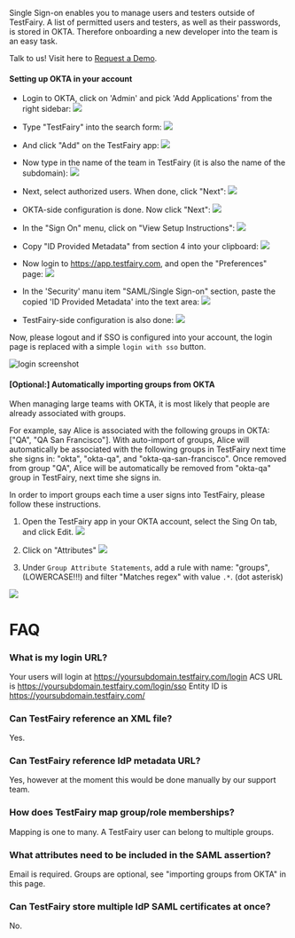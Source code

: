 
Single Sign-on enables you to manage users and testers outside of TestFairy. A list of permitted users and testers, as well as their passwords, is stored in OKTA. Therefore onboarding a new developer into the team is an easy task.

Talk to us! Visit here to [Request a Demo](https://www.testfairy.com/contact_us.php).

#### Setting up OKTA in your account

- Login to OKTA, click on 'Admin' and pick 'Add Applications' from the right sidebar:
  ![](https://docs.testfairy.com/img/sso/okta/okta-1.png)
  
- Type "TestFairy" into the search form:
  ![](https://docs.testfairy.com/img/sso/okta/okta-2.png)
  
- And click "Add" on the TestFairy app:
  ![](https://docs.testfairy.com/img/sso/okta/okta-3.png)
  
- Now type in the name of the team in TestFairy (it is also the name of the subdomain):
  ![](https://docs.testfairy.com/img/sso/okta/okta-4.png)
  
- Next, select authorized users. When done, click "Next":
  ![](https://docs.testfairy.com/img/sso/okta/okta-5.png)
  
- OKTA-side configuration is done. Now click "Next":
  ![](https://docs.testfairy.com/img/sso/okta/okta-6.png)
  
- In the "Sign On" menu, click on "View Setup Instructions":
  ![](https://docs.testfairy.com/img/sso/okta/okta-7.png)
  
- Copy "ID Provided Metadata" from section 4 into your clipboard:
  ![](https://docs.testfairy.com/img/sso/okta/okta-8.png)
  
- Now login to https://app.testfairy.com, and open the "Preferences" page:
  ![](https://docs.testfairy.com/img/sso/okta/okta-9.png)
  
- In the 'Security' manu item "SAML/Single Sign-on" section, paste the copied 'ID Provided Metadata' into the text area:
  ![](/img/sso/okta/security-saml-okta-xml.png)
  
- TestFairy-side configuration is also done:
  ![](https://docs.testfairy.com/img/sso/okta/okta-11.png)

Now, please logout and if SSO is configured into your account, the login page is replaced with a simple `login with sso` button.

![login screenshot](https://docs.testfairy.com/img/sso/sso-login-screenshot.png)


#### [Optional:] Automatically importing groups from OKTA

When managing large teams with OKTA, it is most likely that people are already associated with groups. 

For example, say Alice is associated with the following groups in OKTA: ["QA", "QA San Francisco"]. 
With auto-import of groups, Alice will automatically be associated with the following groups in TestFairy next time she signs in: "okta", "okta-qa", and "okta-qa-san-francisco". 
Once removed from group "QA", Alice will be automatically be removed from "okta-qa" group in TestFairy, next time she signs in.

In order to import groups each time a user signs into TestFairy, please follow these instructions. 

1. Open the TestFairy app in your OKTA account, select the Sing On tab, and click Edit. 
 ![](https://docs.testfairy.com/img/sso/okta/okta1.png)

2. Click on "Attributes"
 ![](https://docs.testfairy.com/img/sso/okta/okta2.png)

3. Under `Group Attribute Statements`, add a rule with name: "groups", (LOWERCASE!!!) and filter "Matches regex" with value `.*`. (dot asterisk) 

![](https://docs.testfairy.com/img/sso/okta/okta3.png)


# FAQ

### What is my login URL?

Your users will login at https://yoursubdomain.testfairy.com/login
ACS URL is https://yoursubdomain.testfairy.com/login/sso
Entity ID is https://yoursubdomain.testfairy.com/

### Can TestFairy reference an XML file?

Yes.

### Can TestFairy reference IdP metadata URL?

Yes, however at the moment this would be done manually by our support team.

### How does TestFairy map group/role memberships?

Mapping is one to many. A TestFairy user can belong to multiple groups. 

### What attributes need to be included in the SAML assertion?

Email is required. Groups are optional, see "importing groups from OKTA" in this page.

### Can TestFairy store multiple IdP SAML certificates at once?

No.





